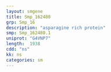 ```yaml
---
layout: smgene
title: Smp_162480
grp: Smp_16
description: "asparagine rich protein"
smp: Smp_162480.1
uniprot: "G4VNP7"
length:  1938
cdd: "ns"
kk: ns
categories: sm
---
```


